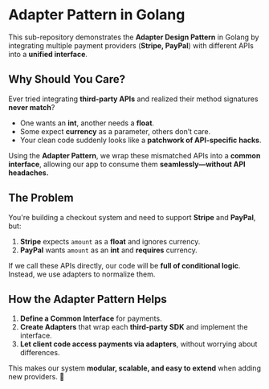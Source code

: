 # **Adapter Pattern in Golang**  

This sub-repository demonstrates the **Adapter Design Pattern** in Golang by integrating multiple payment providers (**Stripe, PayPal**) with different APIs into a **unified interface**.  

## **Why Should You Care?**  

Ever tried integrating **third-party APIs** and realized their method signatures **never match**?  

- One wants an **int**, another needs a **float**.  
- Some expect **currency** as a parameter, others don’t care.  
- Your clean code suddenly looks like a **patchwork of API-specific hacks**.  

Using the **Adapter Pattern**, we wrap these mismatched APIs into a **common interface**, allowing our app to consume them **seamlessly—without API headaches.**  

## **The Problem**  

You're building a checkout system and need to support **Stripe** and **PayPal**, but:  

1. **Stripe** expects `amount` as a **float** and ignores currency.  
2. **PayPal** wants `amount` as an **int** and **requires** currency.  

If we call these APIs directly, our code will be **full of conditional logic**. Instead, we use adapters to normalize them.  

## **How the Adapter Pattern Helps**  

1. **Define a Common Interface** for payments.  
2. **Create Adapters** that wrap each **third-party SDK** and implement the interface.  
3. **Let client code access payments via adapters**, without worrying about differences.  

This makes our system **modular, scalable, and easy to extend** when adding new providers. 🚀  
